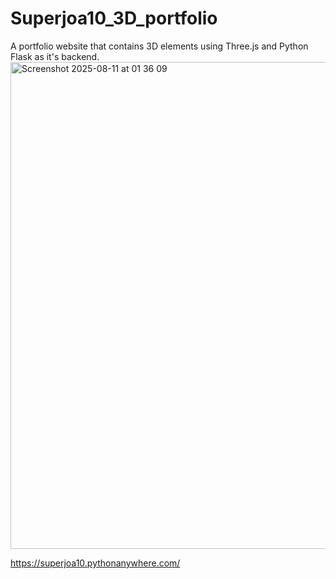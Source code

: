 # Superjoa10_3D_portfolio
A portfolio website that contains 3D elements using Three.js and Python Flask as it's backend.
<img width="1234" height="779" alt="Screenshot 2025-08-11 at 01 36 09" src="https://github.com/user-attachments/assets/0220f3be-9b77-4e4b-bf36-183bcda38cf9" />

https://superjoa10.pythonanywhere.com/
